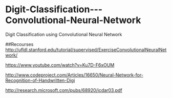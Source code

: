 # Digit-Classification---Convolutional-Neural-Network
Digit Classification using Convolutional Neural Network

##Recourses
http://ufldl.stanford.edu/tutorial/supervised/ExerciseConvolutionalNeuralNetwork/

https://www.youtube.com/watch?v=Ku7D-F6xOUM

http://www.codeproject.com/Articles/16650/Neural-Network-for-Recognition-of-Handwritten-Digi

http://research.microsoft.com/pubs/68920/icdar03.pdf
